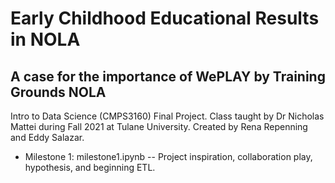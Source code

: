 # Early Childhood Educational Results in NOLA
## A case for the importance of WePLAY by Training Grounds NOLA

Intro to Data Science (CMPS3160) Final Project. 
Class taught by Dr Nicholas Mattei during Fall 2021 at Tulane University.
Created by Rena Repenning and Eddy Salazar.

* Milestone 1: milestone1.ipynb -- Project inspiration, collaboration play, hypothesis, and beginning ETL.

